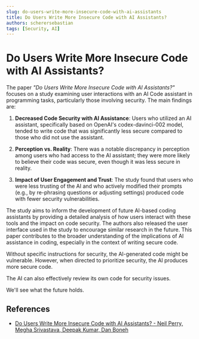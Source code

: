 ```yaml
---
slug: do-users-write-more-insecure-code-with-ai-assistants
title: Do Users Write More Insecure Code with AI Assistants?
authors: scherersebastian
tags: [Security, AI]
---
```


# Do Users Write More Insecure Code with AI Assistants?

The paper _"Do Users Write More Insecure Code with AI Assistants?"_ focuses on a study examining user interactions with an AI Code assistant in programming tasks, particularly those involving security. The main findings are:

1. **Decreased Code Security with AI Assistance**: Users who utilized an AI assistant, specifically based on OpenAI's codex-davinci-002 model, tended to write code that was significantly less secure compared to those who did not use the assistant.

2. **Perception vs. Reality**: There was a notable discrepancy in perception among users who had access to the AI assistant; they were more likely to believe their code was secure, even though it was less secure in reality.

3. **Impact of User Engagement and Trust**: The study found that users who were less trusting of the AI and who actively modified their prompts (e.g., by re-phrasing questions or adjusting settings) produced code with fewer security vulnerabilities.

<!--truncate-->

The study aims to inform the development of future AI-based coding assistants by providing a detailed analysis of how users interact with these tools and the impact on code security. The authors also released the user interface used in the study to encourage similar research in the future. This paper contributes to the broader understanding of the implications of AI assistance in coding, especially in the context of writing secure code.

Without specific instructions for security, the AI-generated code might be vulnerable. However, when directed to prioritize security, the AI produces more secure code. 

The AI can also effectively review its own code for security issues.

We'll see what the future holds.

## References

- [Do Users Write More Insecure Code with AI Assistants? - Neil Perry, Megha Srivastava, Deepak Kumar, Dan Boneh](https://arxiv.org/abs/2211.03622)
